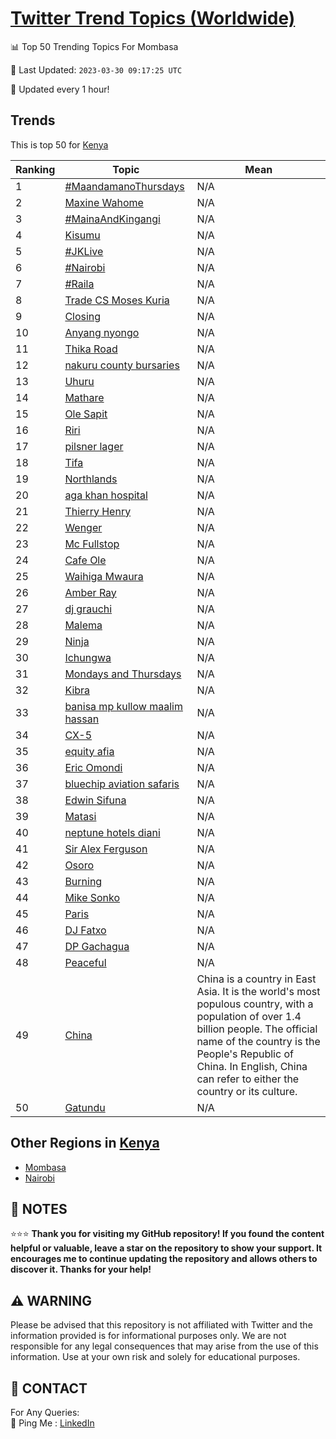 [Twitter Trend Topics (Worldwide)](https://github.com/ErcinDedeoglu/Twitter-Trend-Topics)
==========


📊 Top 50 Trending Topics For Mombasa

📆 Last Updated: `2023-03-30 09:17:25 UTC`

🔧 Updated every 1 hour!


## Trends

This is top 50 for [Kenya](</Kenya>)

| Ranking | Topic | Mean |
| ------- | ------------ | ------------ |
| 1 | [#MaandamanoThursdays](http://twitter.com/search?q=%23MaandamanoThursdays) | N/A |
| 2 | [Maxine Wahome](http://twitter.com/search?q=Maxine+Wahome) | N/A |
| 3 | [#MainaAndKingangi](http://twitter.com/search?q=%23MainaAndKingangi) | N/A |
| 4 | [Kisumu](http://twitter.com/search?q=Kisumu) | N/A |
| 5 | [#JKLive](http://twitter.com/search?q=%23JKLive) | N/A |
| 6 | [#Nairobi](http://twitter.com/search?q=%23Nairobi) | N/A |
| 7 | [#Raila](http://twitter.com/search?q=%23Raila) | N/A |
| 8 | [Trade CS Moses Kuria](http://twitter.com/search?q=Trade+CS+Moses+Kuria) | N/A |
| 9 | [Closing](http://twitter.com/search?q=Closing) | N/A |
| 10 | [Anyang nyongo](http://twitter.com/search?q=Anyang+nyongo) | N/A |
| 11 | [Thika Road](http://twitter.com/search?q=Thika+Road) | N/A |
| 12 | [nakuru county bursaries](http://twitter.com/search?q=nakuru+county+bursaries) | N/A |
| 13 | [Uhuru](http://twitter.com/search?q=Uhuru) | N/A |
| 14 | [Mathare](http://twitter.com/search?q=Mathare) | N/A |
| 15 | [Ole Sapit](http://twitter.com/search?q=Ole+Sapit) | N/A |
| 16 | [Riri](http://twitter.com/search?q=Riri) | N/A |
| 17 | [pilsner lager](http://twitter.com/search?q=pilsner+lager) | N/A |
| 18 | [Tifa](http://twitter.com/search?q=Tifa) | N/A |
| 19 | [Northlands](http://twitter.com/search?q=Northlands) | N/A |
| 20 | [aga khan hospital](http://twitter.com/search?q=aga+khan+hospital) | N/A |
| 21 | [Thierry Henry](http://twitter.com/search?q=Thierry+Henry) | N/A |
| 22 | [Wenger](http://twitter.com/search?q=Wenger) | N/A |
| 23 | [Mc Fullstop](http://twitter.com/search?q=Mc+Fullstop) | N/A |
| 24 | [Cafe Ole](http://twitter.com/search?q=Cafe+Ole) | N/A |
| 25 | [Waihiga Mwaura](http://twitter.com/search?q=Waihiga+Mwaura) | N/A |
| 26 | [Amber Ray](http://twitter.com/search?q=Amber+Ray) | N/A |
| 27 | [dj grauchi](http://twitter.com/search?q=dj+grauchi) | N/A |
| 28 | [Malema](http://twitter.com/search?q=Malema) | N/A |
| 29 | [Ninja](http://twitter.com/search?q=Ninja) | N/A |
| 30 | [Ichungwa](http://twitter.com/search?q=Ichungwa) | N/A |
| 31 | [Mondays and Thursdays](http://twitter.com/search?q=Mondays+and+Thursdays) | N/A |
| 32 | [Kibra](http://twitter.com/search?q=Kibra) | N/A |
| 33 | [banisa mp kullow maalim hassan](http://twitter.com/search?q=banisa+mp+kullow+maalim+hassan) | N/A |
| 34 | [CX-5](http://twitter.com/search?q=CX-5) | N/A |
| 35 | [equity afia](http://twitter.com/search?q=equity+afia) | N/A |
| 36 | [Eric Omondi](http://twitter.com/search?q=Eric+Omondi) | N/A |
| 37 | [bluechip aviation safaris](http://twitter.com/search?q=bluechip+aviation+safaris) | N/A |
| 38 | [Edwin Sifuna](http://twitter.com/search?q=Edwin+Sifuna) | N/A |
| 39 | [Matasi](http://twitter.com/search?q=Matasi) | N/A |
| 40 | [neptune hotels diani](http://twitter.com/search?q=neptune+hotels+diani) | N/A |
| 41 | [Sir Alex Ferguson](http://twitter.com/search?q=Sir+Alex+Ferguson) | N/A |
| 42 | [Osoro](http://twitter.com/search?q=Osoro) | N/A |
| 43 | [Burning](http://twitter.com/search?q=Burning) | N/A |
| 44 | [Mike Sonko](http://twitter.com/search?q=Mike+Sonko) | N/A |
| 45 | [Paris](http://twitter.com/search?q=Paris) | N/A |
| 46 | [DJ Fatxo](http://twitter.com/search?q=DJ+Fatxo) | N/A |
| 47 | [DP Gachagua](http://twitter.com/search?q=DP+Gachagua) | N/A |
| 48 | [Peaceful](http://twitter.com/search?q=Peaceful) | N/A |
| 49 | [China](http://twitter.com/search?q=China) | China is a country in East Asia. It is the world's most populous country, with a population of over 1.4 billion people. The official name of the country is the People's Republic of China. In English, China can refer to either the country or its culture. |
| 50 | [Gatundu](http://twitter.com/search?q=Gatundu) | N/A |



## Other Regions in [Kenya](</Kenya>)

* [Mombasa](</Kenya/Mombasa.md>)
* [Nairobi](</Kenya/Nairobi.md>)



## 📝 NOTES

⭐⭐⭐ **Thank you for visiting my GitHub repository! If you found the content helpful or valuable, leave a star on the repository to show your support. It encourages me to continue updating the repository and allows others to discover it. Thanks for your help!**


## ⚠️ WARNING

Please be advised that this repository is not affiliated with Twitter and the information provided is for informational purposes only. We are not responsible for any legal consequences that may arise from the use of this information. Use at your own risk and solely for educational purposes.


## 📨 CONTACT

 For Any Queries:  
            🏓 Ping Me : [LinkedIn](https://www.linkedin.com/in/ercindedeoglu/)
